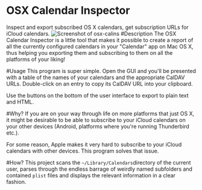# OSX Calendar Inspector
Inspect and export subscribed OS X calendars, get subscription URLs for iCloud calendars.
![Screenshot of osx-calins](https://cloud.githubusercontent.com/assets/2178959/15265237/b165e596-197f-11e6-96e4-442057a4c4bd.png)
#Description
The OSX Calendar Inspector is a little tool that makes it possible to create a report of all the currently configured calendars in your "Calendar" app on Mac OS X, thus helping you exporting them and subscribing to them on all the platforms of your liking!

#Usage
This program is super simple. Open the GUI and you'll be presented with a table of the names of your calendars and the appropriate CalDAV URLs. Double-click on an entry to copy its CalDAV URL into your clipboard.

Use the buttons on the bottom of the user interface to export to plain text and HTML.

#Why?
If you are on your way through life on more platforms that just OS X, it might be desirable to be able to subscribe to your iCloud calendars on your other devices (Android, platforms where you're running Thunderbird etc.).

For some reason, Apple makes it very hard to subscribe to your iCloud calendars with other devices. This program solves that issue.

#How?
This project scans the `~/Library/Calendars`directory of the current user, parses through the endless barrage of weirdly named subfolders and contained `plist` files and displays the relevant information in a clear fashion.
